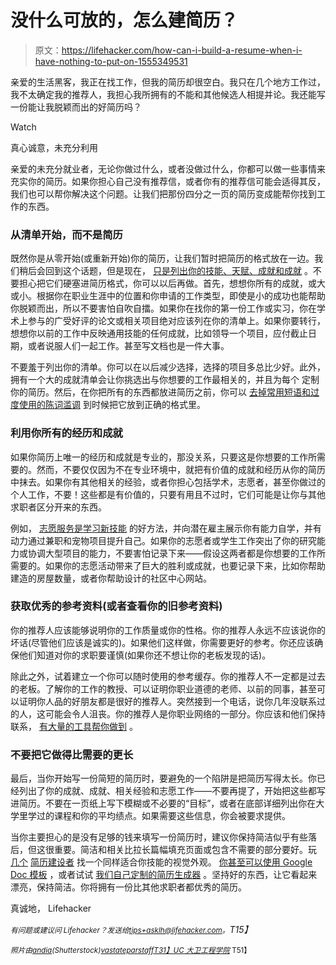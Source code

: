 # 没什么可放的，怎么建简历？

> 原文：<https://lifehacker.com/how-can-i-build-a-resume-when-i-have-nothing-to-put-on-1555349531>

亲爱的生活黑客，我正在找工作，但我的简历却很空白。我只在几个地方工作过，我不太确定我的推荐人，我担心我所拥有的不能和其他候选人相提并论。我还能写一份能让我脱颖而出的好简历吗？

Watch

真心诚意，未充分利用

亲爱的未充分就业者，无论你做过什么，或者没做过什么，你都可以做一些事情来充实你的简历。如果你担心自己没有推荐信，或者你有的推荐信可能会适得其反，我们也可以帮你解决这个问题。让我们把那份四分之一页的简历变成能帮你找到工作的东西。

### 从清单开始，而不是简历

既然你是从零开始(或重新开始)你的简历，让我们暂时把简历的格式放在一边。我们稍后会回到这个话题，但是现在， [只是列出你的技能、天赋、成就和成就](https://lifehacker.com/build-a-killer-resume-start-to-finish-320521) 。不要担心把它们硬塞进简历格式，你可以以后再做。首先，想想你所有的成就，或大或小。根据你在职业生涯中的位置和你申请的工作类型，即使是小的成功也能帮助你脱颖而出，所以不要害怕自吹自擂。如果你在找你的第一份工作或实习，你在学术上参与的广受好评的论文或相关项目绝对应该列在你的清单上。如果你要转行，想想你以前的工作中反映通用技能的任何成就，比如领导一个项目，应付截止日期，或者说服人们一起工作。甚至写文档也是一件大事。

不要羞于列出你的清单。你可以在以后减少选择，选择的项目多总比少好。此外，拥有一个大的成就清单会让你挑选出与你想要的工作最相关的，并且为每个 定制你的简历。然后，在你把所有的东西都放进简历之前，你可以 [去掉常用短语和过度使用的陈词滥调](https://lifehacker.com/avoid-these-overused-phrases-to-make-your-resume-stand-5713331) 到时候把它放到正确的格式里。

### 利用你所有的经历和成就

如果你简历上唯一的经历和成就是专业的，那没关系，只要这是你想要的工作所需要的。然而，不要仅仅因为不在专业环境中，就把有价值的成就和经历从你的简历中抹去。如果你有其他相关的经验，或者你担心包括学术，志愿者，甚至你做过的个人工作，不要！这些都是有价值的，只要有用且不过时，它们可能是让你与其他求职者区分开来的东西。

例如， [志愿服务是学习新技能](https://lifehacker.com/learn-the-skills-employers-want-by-volunteering-5940202) 的好方法，并向潜在雇主展示你有能力自学，并有动力通过兼职和宠物项目提升自己。如果你的志愿者或学生工作突出了你的研究能力或协调大型项目的能力，不要害怕记录下来——假设这两者都是你想要的工作所需要的。如果你的志愿活动带来了巨大的胜利或成就，也要记录下来，比如你帮助建造的房屋数量，或者你帮助设计的社区中心网站。

### 获取优秀的参考资料(或者查看你的旧参考资料)

你的推荐人应该能够说明你的工作质量或你的性格。你的推荐人永远不应该说你的坏话(尽管他们应该是诚实的)。如果他们这样做，你需要更好的参考。你还应该确保他们知道对你的求职要谨慎(如果你还不想让你的老板发现的话)。

除此之外，试着建立一个你可以随时使用的参考缓存。你的推荐人不一定都是过去的老板。了解你的工作的教授、可以证明你职业道德的老师、以前的同事，甚至可以证明你人品的好朋友都是很好的推荐人。突然接到一个电话，说你几年没联系过的人，这可能会令人沮丧。你的推荐人是你职业网络的一部分。你应该和他们保持联系， [有大量的工具帮你做到](https://lifehacker.com/how-to-skip-the-sleaze-and-build-a-real-professional-ne-510256651) 。

### 不要把它做得比需要的更长

最后，当你开始写一份简短的简历时，要避免的一个陷阱是把简历写得太长。你已经列出了你的成就、成就、相关经验和志愿工作——不要再提了，开始把这些都写进简历。不要在一页纸上写下模糊或不必要的“目标”，或者在底部详细列出你在大学里学过的课程和你的平均绩点。如果需要这些信息，你会被要求提供。

当你主要担心的是没有足够的钱来填写一份简历时，建议你保持简洁似乎有些落后，但这很重要。简洁和相关比拉长篇幅填充页面或包含不需要的部分要好。玩 [几个](https://lifehacker.com/cv-maker-creates-beautiful-professional-looking-resume-5949490) [简历建设者](http://lifehacker.com/sumry-builds-good-looking-web-resumes-lets-you-apply-t-1542557463) 找一个同样适合你技能的视觉外观。 [你甚至可以使用 Google Doc 模板](http://lifehacker.com/use-google-docs-to-make-a-good-looking-resume-for-free-1533245297) ，或者试试 [我们自己定制的简历生成器](https://lifehacker.com/roll-your-own-perfectly-organized-printable-online-resu-5946783) 。坚持好的东西，让它看起来漂亮，保持简洁。你将拥有一份比其他求职者都优秀的简历。

真诚地，
Lifehacker

*<small>有问题或建议问 Lifehacker？发送给</small>*[*<small>tips+asklh@lifehacker.com</small>*](mailto:tips+asklh@lifehacker.com)*<small>。</small>T15】*

*<small>照片由</small>*[*<small>andia</small>*](http://www.shutterstock.com/pic.mhtml?id=126974384&src=id)*<small>(Shutterstock)</small>*[*<small>vastateparstaff</small>*](https://www.flickr.com/photos/vastateparksstaff/5327668156/)*<small></small>*<small>[*T31】UC 大卫工程学院*](https://www.flickr.com/photos/52030408@N05/6033758448/) T51】</small>

<small></small>